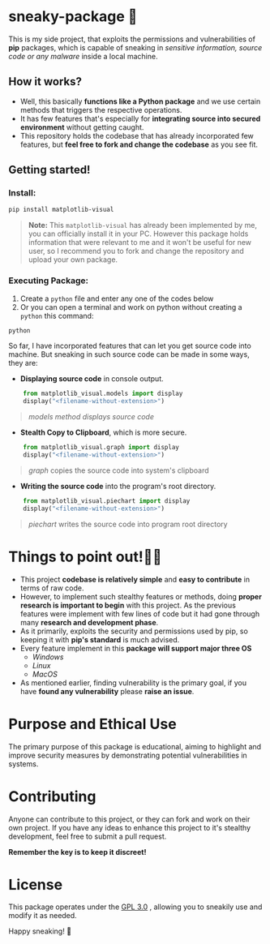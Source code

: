# sneaky-package 🥸
This is my side project, that exploits the permissions and vulnerabilities of **pip** packages, which is capable of sneaking in *sensitive information, source code or any malware* inside a local machine.

## How it works?
- Well, this basically **functions like a Python package** and we use certain methods that triggers the respective operations.
- It has few features that's especially for **integrating source into secured environment** without getting caught.
- This repository holds the codebase that has already incorporated few features, but **feel free to fork and change the codebase** as you see fit.

## Getting started!

### **Install:**
```bash
pip install matplotlib-visual
```
> **Note:** This `matplotlib-visual` has already been implemented by me, you can officially install it in your PC. However this package holds information that were relevant to me and it won't be useful for new user, so I recommend you to fork and change the repository and upload your own package.

### **Executing Package:**
1. Create a `python` file and enter any one of the codes below
2. Or you can open a terminal and work on python without creating a `python` this command:
```bash
python
```

So far, I have incorporated features that can let you get source code into machine. But sneaking in such source code can be made in some ways, they are:
- **Displaying source code** in console output.
```python
    from matplotlib_visual.models import display
    display("<filename-without-extension>")
```
>*models method displays source code*
- **Stealth Copy to Clipboard**, which is more secure.

```python
    from matplotlib_visual.graph import display
    display("<filename-without-extension>")
```
> *graph* copies the source code into system's clipboard

- **Writing the source code** into the program's root directory.
```python
    from matplotlib_visual.piechart import display
    display("<filename-without-extension>")
```
>*piechart* writes the source code into program root directory
# Things to point out!🕵️‍♂️
- This project **codebase is relatively simple** and **easy to contribute** in terms of raw code.
- However, to implement such stealthy features or methods, doing **proper research is important to begin** with this project. As the previous features were implement with few lines of code but it had gone through many **research and development phase**.
- As it primarily, exploits the security and permissions used by pip, so keeping it with **pip's standard** is much advised.
- Every feature implement in this **package will support major three OS**
  - *Windows*
  - *Linux*
  - *MacOS*
- As mentioned earlier, finding vulnerability is the primary goal, if you have **found any vulnerability** please **raise an issue**.

# Purpose and Ethical Use
The primary purpose of this package is educational, aiming to highlight and improve security measures by demonstrating potential vulnerabilities in systems.

# Contributing

Anyone can contribute to this project, or they can fork and work on their own project. If you have any ideas to enhance this project to it's stealthy development, feel free to submit a pull request.

**Remember the key is to keep it discreet!** 

# License

This package operates under the [GPL 3.0](https://www.gnu.org/licenses/gpl-3.0.en.html) , allowing you to sneakily use and modify it as needed.

Happy sneaking! 🤫
